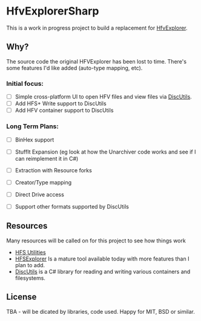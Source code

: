 # HfvExplorerSharp

This is a work in progress project to build a replacement for [HfvExplorer](https://www.emaculation.com/doku.php/hfvexplorer). 

## Why?
The source code the original HFVExplorer has been lost to time. There's some features I'd like added (auto-type mapping, etc). 


### Initial focus:
 - [ ] Simple cross-platform UI to open HFV files and view files via [DiscUtils](https://github.com/DiscUtils/DiscUtils).
 - [ ] Add HFS+ Write support to DiscUtils
 - [ ] Add HFV container support to DiscUtils
 
### Long Term Plans:
 - [ ] BinHex support
 - [ ] StuffIt Expansion (eg look at how the Unarchiver code works and see if I can reimplement it in C#)
 - [ ] Extraction with Resource forks
 - [ ] Creator/Type mapping
 - [ ] Direct Drive access
 - [ ] Support other formats supported by DiscUtils
  
  
## Resources
Many resources will be called on for this project to see how things work
 - [HFS Utilities](https://www.mars.org/home/rob/proj/hfs/)
 - [HFSExplorer](http://www.catacombae.org/hfsexplorer/) Is a mature tool available today with more features than I plan to add.
 - [DiscUtils](https://github.com/DiscUtils/DiscUtils) is a C# library for reading and writing various containers and filesystems. 

## License
TBA - will be dicated by libraries, code used. Happy for MIT, BSD or similar.

 
 
 

 